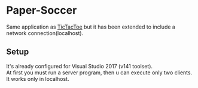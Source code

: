 # Paper-Soccer
Same application as [TicTacToe](https://github.com/JustD4nTe/TicTacToe) but it has been extended to include a network connection(localhost).

## Setup
It's already configured for Visual Studio 2017 (v141 toolset).\
At first you must run a server program, then u can execute only two clients.\
It works only in localhost.